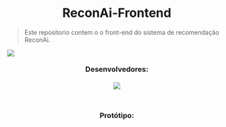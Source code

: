 <h1 align="center">
<br>ReconAi-Frontend
</h1>
  
   > Este repositorio contem o o front-end do sistema de recomendação ReconAi.
   
   <a target="_blank"><img align="left" src="https://skillicons.dev/icons?i=react"></a>

   ##
   
  <h3 align="center">
    <br>Desenvolvedores:<br>
    <br> 
      <a href="https://github.com/Ai-Recon/ReconAi-Frontend/graphs/contributors">
        <img src="https://contrib.rocks/image?repo=Ai-Recon/ReconAi-Frontend"/>
      </a>     
  </h3> 
  
  
  ## 

  <h3 align="center">
  <br>Protótipo:
  </h3>
  <br>
  

    
